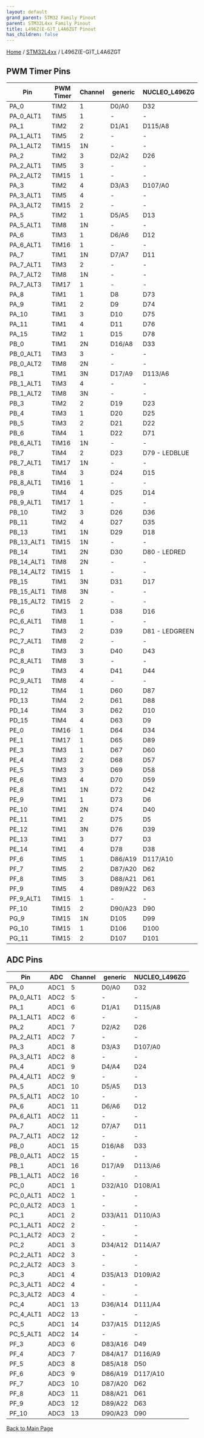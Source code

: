 ```yaml
---
layout: default
grand_parent: STM32 Family Pinout
parent: STM32L4xx Family Pinout
title: L496Z(E-G)T_L4A6ZGT Pinout
has_children: false
---
```


[Home](../../index) / [STM32L4xx](../index) / L496Z(E-G)T_L4A6ZGT

## PWM Timer Pins

| Pin | PWM Timer | Channel | generic | NUCLEO_L496ZG |
| --- | --- | --- | --- | --- |
| PA_0 | TIM2 | 1 | D0/A0 | D32 |
| PA_0_ALT1 | TIM5 | 1 | - | - |
| PA_1 | TIM2 | 2 | D1/A1 | D115/A8 |
| PA_1_ALT1 | TIM5 | 2 | - | - |
| PA_1_ALT2 | TIM15 | 1N | - | - |
| PA_2 | TIM2 | 3 | D2/A2 | D26 |
| PA_2_ALT1 | TIM5 | 3 | - | - |
| PA_2_ALT2 | TIM15 | 1 | - | - |
| PA_3 | TIM2 | 4 | D3/A3 | D107/A0 |
| PA_3_ALT1 | TIM5 | 4 | - | - |
| PA_3_ALT2 | TIM15 | 2 | - | - |
| PA_5 | TIM2 | 1 | D5/A5 | D13 |
| PA_5_ALT1 | TIM8 | 1N | - | - |
| PA_6 | TIM3 | 1 | D6/A6 | D12 |
| PA_6_ALT1 | TIM16 | 1 | - | - |
| PA_7 | TIM1 | 1N | D7/A7 | D11 |
| PA_7_ALT1 | TIM3 | 2 | - | - |
| PA_7_ALT2 | TIM8 | 1N | - | - |
| PA_7_ALT3 | TIM17 | 1 | - | - |
| PA_8 | TIM1 | 1 | D8 | D73 |
| PA_9 | TIM1 | 2 | D9 | D74 |
| PA_10 | TIM1 | 3 | D10 | D75 |
| PA_11 | TIM1 | 4 | D11 | D76 |
| PA_15 | TIM2 | 1 | D15 | D78 |
| PB_0 | TIM1 | 2N | D16/A8 | D33 |
| PB_0_ALT1 | TIM3 | 3 | - | - |
| PB_0_ALT2 | TIM8 | 2N | - | - |
| PB_1 | TIM1 | 3N | D17/A9 | D113/A6 |
| PB_1_ALT1 | TIM3 | 4 | - | - |
| PB_1_ALT2 | TIM8 | 3N | - | - |
| PB_3 | TIM2 | 2 | D19 | D23 |
| PB_4 | TIM3 | 1 | D20 | D25 |
| PB_5 | TIM3 | 2 | D21 | D22 |
| PB_6 | TIM4 | 1 | D22 | D71 |
| PB_6_ALT1 | TIM16 | 1N | - | - |
| PB_7 | TIM4 | 2 | D23 | D79 - LEDBLUE |
| PB_7_ALT1 | TIM17 | 1N | - | - |
| PB_8 | TIM4 | 3 | D24 | D15 |
| PB_8_ALT1 | TIM16 | 1 | - | - |
| PB_9 | TIM4 | 4 | D25 | D14 |
| PB_9_ALT1 | TIM17 | 1 | - | - |
| PB_10 | TIM2 | 3 | D26 | D36 |
| PB_11 | TIM2 | 4 | D27 | D35 |
| PB_13 | TIM1 | 1N | D29 | D18 |
| PB_13_ALT1 | TIM15 | 1N | - | - |
| PB_14 | TIM1 | 2N | D30 | D80 - LEDRED |
| PB_14_ALT1 | TIM8 | 2N | - | - |
| PB_14_ALT2 | TIM15 | 1 | - | - |
| PB_15 | TIM1 | 3N | D31 | D17 |
| PB_15_ALT1 | TIM8 | 3N | - | - |
| PB_15_ALT2 | TIM15 | 2 | - | - |
| PC_6 | TIM3 | 1 | D38 | D16 |
| PC_6_ALT1 | TIM8 | 1 | - | - |
| PC_7 | TIM3 | 2 | D39 | D81 - LEDGREEN |
| PC_7_ALT1 | TIM8 | 2 | - | - |
| PC_8 | TIM3 | 3 | D40 | D43 |
| PC_8_ALT1 | TIM8 | 3 | - | - |
| PC_9 | TIM3 | 4 | D41 | D44 |
| PC_9_ALT1 | TIM8 | 4 | - | - |
| PD_12 | TIM4 | 1 | D60 | D87 |
| PD_13 | TIM4 | 2 | D61 | D88 |
| PD_14 | TIM4 | 3 | D62 | D10 |
| PD_15 | TIM4 | 4 | D63 | D9 |
| PE_0 | TIM16 | 1 | D64 | D34 |
| PE_1 | TIM17 | 1 | D65 | D89 |
| PE_3 | TIM3 | 1 | D67 | D60 |
| PE_4 | TIM3 | 2 | D68 | D57 |
| PE_5 | TIM3 | 3 | D69 | D58 |
| PE_6 | TIM3 | 4 | D70 | D59 |
| PE_8 | TIM1 | 1N | D72 | D42 |
| PE_9 | TIM1 | 1 | D73 | D6 |
| PE_10 | TIM1 | 2N | D74 | D40 |
| PE_11 | TIM1 | 2 | D75 | D5 |
| PE_12 | TIM1 | 3N | D76 | D39 |
| PE_13 | TIM1 | 3 | D77 | D3 |
| PE_14 | TIM1 | 4 | D78 | D38 |
| PF_6 | TIM5 | 1 | D86/A19 | D117/A10 |
| PF_7 | TIM5 | 2 | D87/A20 | D62 |
| PF_8 | TIM5 | 3 | D88/A21 | D61 |
| PF_9 | TIM5 | 4 | D89/A22 | D63 |
| PF_9_ALT1 | TIM15 | 1 | - | - |
| PF_10 | TIM15 | 2 | D90/A23 | D90 |
| PG_9 | TIM15 | 1N | D105 | D99 |
| PG_10 | TIM15 | 1 | D106 | D100 |
| PG_11 | TIM15 | 2 | D107 | D101 |


## ADC Pins

| Pin | ADC | Channel | generic | NUCLEO_L496ZG |
| --- | --- | --- | --- | --- |
| PA_0 | ADC1 | 5 | D0/A0 | D32 |
| PA_0_ALT1 | ADC2 | 5 | - | - |
| PA_1 | ADC1 | 6 | D1/A1 | D115/A8 |
| PA_1_ALT1 | ADC2 | 6 | - | - |
| PA_2 | ADC1 | 7 | D2/A2 | D26 |
| PA_2_ALT1 | ADC2 | 7 | - | - |
| PA_3 | ADC1 | 8 | D3/A3 | D107/A0 |
| PA_3_ALT1 | ADC2 | 8 | - | - |
| PA_4 | ADC1 | 9 | D4/A4 | D24 |
| PA_4_ALT1 | ADC2 | 9 | - | - |
| PA_5 | ADC1 | 10 | D5/A5 | D13 |
| PA_5_ALT1 | ADC2 | 10 | - | - |
| PA_6 | ADC1 | 11 | D6/A6 | D12 |
| PA_6_ALT1 | ADC2 | 11 | - | - |
| PA_7 | ADC1 | 12 | D7/A7 | D11 |
| PA_7_ALT1 | ADC2 | 12 | - | - |
| PB_0 | ADC1 | 15 | D16/A8 | D33 |
| PB_0_ALT1 | ADC2 | 15 | - | - |
| PB_1 | ADC1 | 16 | D17/A9 | D113/A6 |
| PB_1_ALT1 | ADC2 | 16 | - | - |
| PC_0 | ADC1 | 1 | D32/A10 | D108/A1 |
| PC_0_ALT1 | ADC2 | 1 | - | - |
| PC_0_ALT2 | ADC3 | 1 | - | - |
| PC_1 | ADC1 | 2 | D33/A11 | D110/A3 |
| PC_1_ALT1 | ADC2 | 2 | - | - |
| PC_1_ALT2 | ADC3 | 2 | - | - |
| PC_2 | ADC1 | 3 | D34/A12 | D114/A7 |
| PC_2_ALT1 | ADC2 | 3 | - | - |
| PC_2_ALT2 | ADC3 | 3 | - | - |
| PC_3 | ADC1 | 4 | D35/A13 | D109/A2 |
| PC_3_ALT1 | ADC2 | 4 | - | - |
| PC_3_ALT2 | ADC3 | 4 | - | - |
| PC_4 | ADC1 | 13 | D36/A14 | D111/A4 |
| PC_4_ALT1 | ADC2 | 13 | - | - |
| PC_5 | ADC1 | 14 | D37/A15 | D112/A5 |
| PC_5_ALT1 | ADC2 | 14 | - | - |
| PF_3 | ADC3 | 6 | D83/A16 | D49 |
| PF_4 | ADC3 | 7 | D84/A17 | D116/A9 |
| PF_5 | ADC3 | 8 | D85/A18 | D50 |
| PF_6 | ADC3 | 9 | D86/A19 | D117/A10 |
| PF_7 | ADC3 | 10 | D87/A20 | D62 |
| PF_8 | ADC3 | 11 | D88/A21 | D61 |
| PF_9 | ADC3 | 12 | D89/A22 | D63 |
| PF_10 | ADC3 | 13 | D90/A23 | D90 |


[Back to Main Page](../../index)